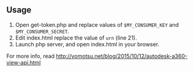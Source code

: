 ## Usage

1. Open get-token.php and replace values of `$MY_CONSUMER_KEY` and `$MY_CONSUMER_SECRET`.
2. Edit index.html replace the value of `urn` (line 21).
3. Launch php server, and open index.html in your browser.

For more info, read http://yomotsu.net/blog/2015/10/12/autodesk-a360-view-api.html

